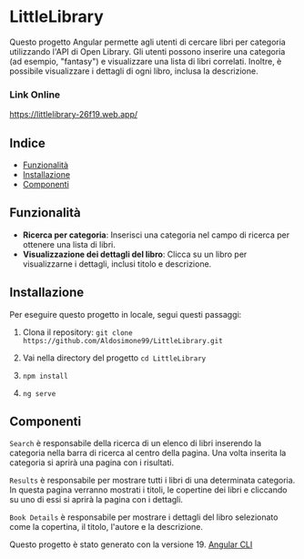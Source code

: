 # LittleLibrary

Questo progetto Angular permette agli utenti di cercare libri per categoria utilizzando l'API di Open Library. Gli utenti possono inserire una categoria (ad esempio, "fantasy") e visualizzare una lista di libri correlati. Inoltre, è possibile visualizzare i dettagli di ogni libro, inclusa la descrizione.

### Link Online 
 https://littlelibrary-26f19.web.app/
## Indice

- [Funzionalità](#funzionalità)
- [Installazione](#installazione)
- [Componenti](#componenti)


## Funzionalità
- **Ricerca per categoria**: Inserisci una categoria nel campo di ricerca per ottenere una lista di libri.
- **Visualizzazione dei dettagli del libro**: Clicca su un libro per visualizzarne i dettagli, inclusi titolo e descrizione.

## Installazione

Per eseguire questo progetto in locale, segui questi passaggi:

1. Clona il repository:
   `git clone https://github.com/Aldosimone99/LittleLibrary.git`

2. Vai nella directory del progetto `cd LittleLibrary`

3. `npm install`

4. `ng serve`

## Componenti

`Search` è responsabile della ricerca di un elenco di libri inserendo la categoria nella barra di ricerca al centro della pagina. Una volta inserita la categoria si aprirà una pagina con i risultati.

`Results` è responsabile per mostrare tutti i libri di una determinata categoria. In questa pagina verranno mostrati i titoli, le copertine dei libri e cliccando su uno di essi si aprirà la pagina con i dettagli.

`Book Details` è responsabile per mostrare i dettagli del libro selezionato come la copertina, il titolo, l'autore e la descrizione.



Questo progetto è stato generato con la versione 19. [Angular CLI](https://github.com/angular/angular-cli)
